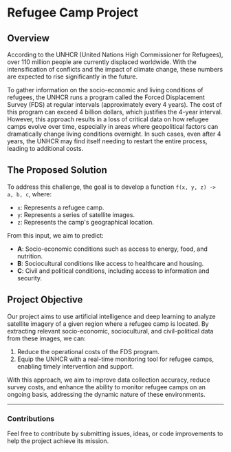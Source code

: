 # Refugee Camp Project

## Overview

According to the UNHCR (United Nations High Commissioner for Refugees), over 110 million people are currently displaced worldwide. With the intensification of conflicts and the impact of climate change, these numbers are expected to rise significantly in the future.

To gather information on the socio-economic and living conditions of refugees, the UNHCR runs a program called the Forced Displacement Survey (FDS) at regular intervals (approximately every 4 years). The cost of this program can exceed 4 billion dollars, which justifies the 4-year interval. However, this approach results in a loss of critical data on how refugee camps evolve over time, especially in areas where geopolitical factors can dramatically change living conditions overnight. In such cases, even after 4 years, the UNHCR may find itself needing to restart the entire process, leading to additional costs.

## The Proposed Solution

To address this challenge, the goal is to develop a function `f(x, y, z) -> a, b, c`, where:

- `x`: Represents a refugee camp.
- `y`: Represents a series of satellite images.
- `z`: Represents the camp's geographical location.

From this input, we aim to predict:

- **A**: Socio-economic conditions such as access to energy, food, and nutrition.
- **B**: Sociocultural conditions like access to healthcare and housing.
- **C**: Civil and political conditions, including access to information and security.

## Project Objective

Our project aims to use artificial intelligence and deep learning to analyze satellite imagery of a given region where a refugee camp is located. By extracting relevant socio-economic, sociocultural, and civil-political data from these images, we can:

1. Reduce the operational costs of the FDS program.
2. Equip the UNHCR with a real-time monitoring tool for refugee camps, enabling timely intervention and support.

With this approach, we aim to improve data collection accuracy, reduce survey costs, and enhance the ability to monitor refugee camps on an ongoing basis, addressing the dynamic nature of these environments.

---

### Contributions
Feel free to contribute by submitting issues, ideas, or code improvements to help the project achieve its mission.

